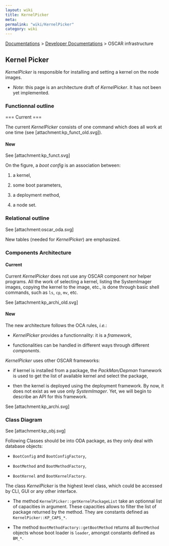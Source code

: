 ```yaml
---
layout: wiki
title: KernelPicker
meta: 
permalink: "wiki/KernelPicker"
category: wiki
---
```

<!-- Name: KernelPicker -->
<!-- Version: 11 -->
<!-- Author: bli -->
[Documentations](Document) > [Developer Documentations](DevelDocs) > OSCAR infrastructure

## Kernel Picker

*KernelPicker* is responsible for installing and setting a kernel on the node
images. 

* *Note*: this page is an architecture draft of *KernelPicker*. It has not been yet implemented.

### Functionnal outline

=== Current === 

The current *KernelPicker* consists of one command which does all work at one time (see [attachment:kp_funct_old.svg]).

#### New

See [attachment:kp_funct.svg]

On the figure, a _boot config_ is an association between:


1. a kernel,

2. some boot parameters,

3. a deployment method,

4. a node set.

### Relational outline

See [attachment:oscar_oda.svg]

New tables (needed for *KernelPicker*) are emphasized.

### Components Architecture

#### Current

Current *KernelPicker* does not use any OSCAR component nor helper programs. All the work of selecting a kernel, listing the SystemImager images, copying the kernel to the image, etc., is done through basic shell commands, such as `ls`, `cp`, `mv`, etc.

See [attachment:kp_archi_old.svg]

#### New

The new architecture follows the OCA rules, _i.e._:

* *KernelPicker* provides a functionnality: it is a _framework_,

* functionalities can be handled in different ways through different _components_.

*KernelPicker* uses other OSCAR frameworks:

* if kernel is installed from a package, the *PackMan/Depman* framework is used to get the list of available kernel and select the package,

* then the kernel is deployed using the deployment framework. By now, it does not exist as we use only *SystemImager*. Yet, we will begin to describe an API for this framework.

See [attachment:kp_archi.svg]

### Class Diagram

See [attachment:kp_obj.svg]

Following Classes should be into ODA package, as they only deal with database objects:

* `BootConfig` and `BootConfigFactory`,

* `BootMethod` and `BootMethodFactory`,

* `BootKernel` and `BootKernelFactory`.

The class *KernelPicker* is the highest level class, which could be accessed by CLI, GUI or any other interface.

* The method `KernelPicker::getKernelPackageList` take an optionnal list of capacities in argument. These capacities allows to filter the list of package returned by the method. They are constants defined as `KernelPicker::KP_CAPS_*`.

* The method `BootMethodFactory::getBootMethod` returns all `BootMethod` objects whose boot loader is `loader`, amongst constants defined as `BM_*`.
